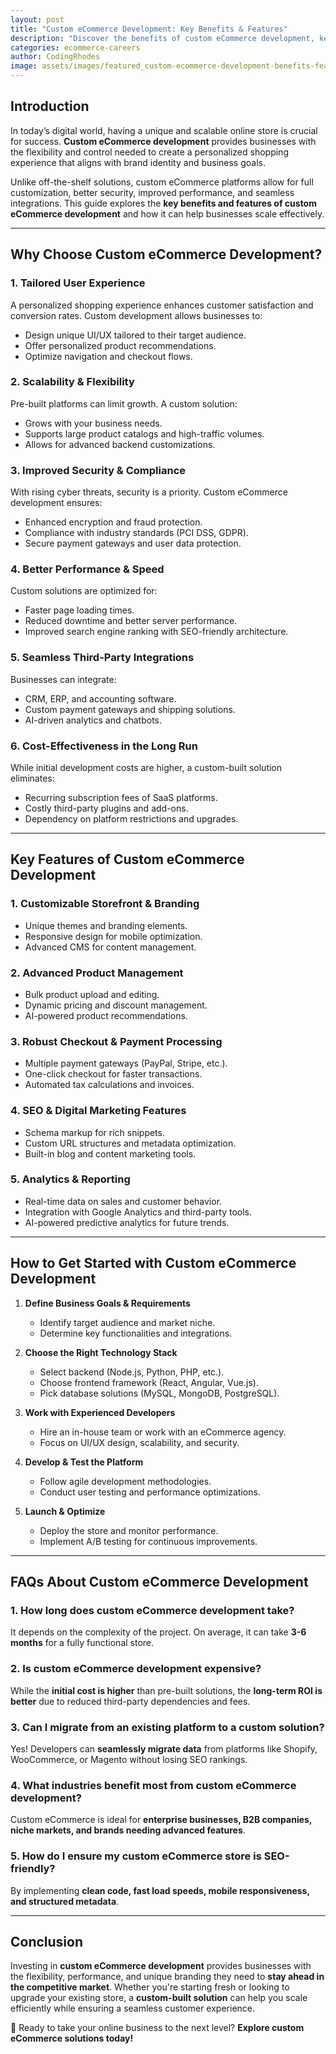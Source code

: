 ```yaml
---
layout: post
title: "Custom eCommerce Development: Key Benefits & Features"
description: "Discover the benefits of custom eCommerce development, key features, and why it's essential for growing businesses. Get expert insights today!"
categories: ecommerce-careers
author: CodingRhodes
image: assets/images/featured_custom-ecommerce-development-benefits-features.webp
---
```


## Introduction

In today’s digital world, having a unique and scalable online store is crucial for success. **Custom eCommerce development** provides businesses with the flexibility and control needed to create a personalized shopping experience that aligns with brand identity and business goals.

Unlike off-the-shelf solutions, custom eCommerce platforms allow for full customization, better security, improved performance, and seamless integrations. This guide explores the **key benefits and features of custom eCommerce development** and how it can help businesses scale effectively.

---

## **Why Choose Custom eCommerce Development?**

### 1. **Tailored User Experience**
A personalized shopping experience enhances customer satisfaction and conversion rates. Custom development allows businesses to:
- Design unique UI/UX tailored to their target audience.
- Offer personalized product recommendations.
- Optimize navigation and checkout flows.

### 2. **Scalability & Flexibility**
Pre-built platforms can limit growth. A custom solution:
- Grows with your business needs.
- Supports large product catalogs and high-traffic volumes.
- Allows for advanced backend customizations.

### 3. **Improved Security & Compliance**
With rising cyber threats, security is a priority. Custom eCommerce development ensures:
- Enhanced encryption and fraud protection.
- Compliance with industry standards (PCI DSS, GDPR).
- Secure payment gateways and user data protection.

### 4. **Better Performance & Speed**
Custom solutions are optimized for:
- Faster page loading times.
- Reduced downtime and better server performance.
- Improved search engine ranking with SEO-friendly architecture.

### 5. **Seamless Third-Party Integrations**
Businesses can integrate:
- CRM, ERP, and accounting software.
- Custom payment gateways and shipping solutions.
- AI-driven analytics and chatbots.

### 6. **Cost-Effectiveness in the Long Run**
While initial development costs are higher, a custom-built solution eliminates:
- Recurring subscription fees of SaaS platforms.
- Costly third-party plugins and add-ons.
- Dependency on platform restrictions and upgrades.

---

## **Key Features of Custom eCommerce Development**

### 1. **Customizable Storefront & Branding**
- Unique themes and branding elements.
- Responsive design for mobile optimization.
- Advanced CMS for content management.

### 2. **Advanced Product Management**
- Bulk product upload and editing.
- Dynamic pricing and discount management.
- AI-powered product recommendations.

### 3. **Robust Checkout & Payment Processing**
- Multiple payment gateways (PayPal, Stripe, etc.).
- One-click checkout for faster transactions.
- Automated tax calculations and invoices.

### 4. **SEO & Digital Marketing Features**
- Schema markup for rich snippets.
- Custom URL structures and metadata optimization.
- Built-in blog and content marketing tools.

### 5. **Analytics & Reporting**
- Real-time data on sales and customer behavior.
- Integration with Google Analytics and third-party tools.
- AI-powered predictive analytics for future trends.

---

## **How to Get Started with Custom eCommerce Development**

1. **Define Business Goals & Requirements**
   - Identify target audience and market niche.
   - Determine key functionalities and integrations.

2. **Choose the Right Technology Stack**
   - Select backend (Node.js, Python, PHP, etc.).
   - Choose frontend framework (React, Angular, Vue.js).
   - Pick database solutions (MySQL, MongoDB, PostgreSQL).

3. **Work with Experienced Developers**
   - Hire an in-house team or work with an eCommerce agency.
   - Focus on UI/UX design, scalability, and security.

4. **Develop & Test the Platform**
   - Follow agile development methodologies.
   - Conduct user testing and performance optimizations.

5. **Launch & Optimize**
   - Deploy the store and monitor performance.
   - Implement A/B testing for continuous improvements.

---

## **FAQs About Custom eCommerce Development**

### 1. How long does custom eCommerce development take?
It depends on the complexity of the project. On average, it can take **3-6 months** for a fully functional store.

### 2. Is custom eCommerce development expensive?
While the **initial cost is higher** than pre-built solutions, the **long-term ROI is better** due to reduced third-party dependencies and fees.

### 3. Can I migrate from an existing platform to a custom solution?
Yes! Developers can **seamlessly migrate data** from platforms like Shopify, WooCommerce, or Magento without losing SEO rankings.

### 4. What industries benefit most from custom eCommerce development?
Custom eCommerce is ideal for **enterprise businesses, B2B companies, niche markets, and brands needing advanced features**.

### 5. How do I ensure my custom eCommerce store is SEO-friendly?
By implementing **clean code, fast load speeds, mobile responsiveness, and structured metadata**.

---

## **Conclusion**

Investing in **custom eCommerce development** provides businesses with the flexibility, performance, and unique branding they need to **stay ahead in the competitive market**. Whether you're starting fresh or looking to upgrade your existing store, a **custom-built solution** can help you scale efficiently while ensuring a seamless customer experience.

🚀 Ready to take your online business to the next level? **Explore custom eCommerce solutions today!**